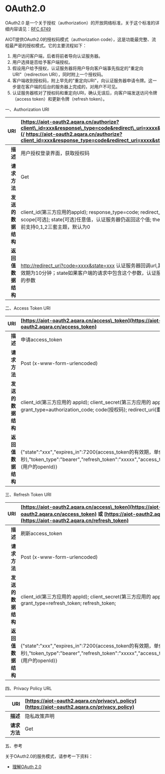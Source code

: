 # OAuth2.0

OAuth2.0 是一个关于授权（authorization）的开放网络标准，关于这个标准的详细内容请见：[RFC 6749](http://www.rfcreader.com/#rfc6749)

AIOT提供OAuth2.0的授权码模式（authorization code），这是功能最完整、流程最严密的授权模式。它的主要流程如下：

1. 用户访问客户端，后者将前者导向认证服务器。
2. 用户选择是否给予客户端授权。
3. 假设用户给予授权，认证服务器将用户导向客户端事先指定的"重定向URI"（redirection URI），同时附上一个授权码。
4. 客户端收到授权码，附上早先的"重定向URI"，向认证服务器申请令牌。这一步是在客户端的后台的服务器上完成的，对用户不可见。
5. 认证服务器核对了授权码和重定向URI，确认无误后，向客户端发送访问令牌（access token）和更新令牌（refresh token）。

一、Authorization URI

| URI | [https://aiot-oauth2.aqara.cn/authorize?client\_id=xxx&response\_type=code&redirect\_uri=xxxx&state=xxx&theme=x](/	https://aiot-oauth2.aqara.cn/authorize?client_id=xxx&response_type=code&redirect_uri=xxxx&state=xxx&theme=x) |
| ---: | :--- |
| **描述** | 用户授权登录界面，获取授权码 |
| **请求方法** | Get |
| **发送的数据结构** | client\_id\(第三方应用的appId\);  response\_type=code; redirect\_uri\(重定向url\); scope\[可选\]; state\[可选\]任意值，认证服务器仍返回这个值; theme\[可选\]页面主题，目前支持0,1,2三套主题，默认为0 |
| **返回值数据结构** | [http://redirect\_uri?code=xxxx&state=xxx](http://redirect_uri?code=xxxx&state=xxx)  认证服务器回调url,其中code为授权码，有效期为10分钟；state如果客户端的请求中包含这个参数，认证服务器的回应也包含同样的参数 |

二、Access Token URI

| URI | [https://aiot-oauth2.aqara.cn/access\_token](https://aiot-oauth2.aqara.cn/access_token) |
| ---: | :--- |
| **描述** | 申请access\_token |
| **请求方法** | Post \(x-www-form-urlencoded\) |
| **发送的数据结构** | client\_id\(第三方应用的 appId\); client\_secret\(第三方应用的 appKey\); grant\_type=authorization\_code; code\(授权码\); redirect\_uri\(重定向url\); |
| **返回值数据结构** | {"state":"xxx","expires\_in":7200\(access\_token的有效期，单位为秒\),"token\_type":"bearer","refresh\_token":"xxxxx","access\_token":"xxxxx","openId":"xxx"\(用户的openId\)} |

三、Refresh Token URI

| URI | [https://aiot-oauth2.aqara.cn/access\_token](https://aiot-oauth2.aqara.cn/access_token) 或 [https://aiot-oauth2.aqara.cn/refresh\_token](https://aiot-oauth2.aqara.cn/refresh_token) |
| ---: | :--- |
| **描述** | 刷新access\_token |
| **请求方法** | Post \(x-www-form-urlencoded\) |
| **发送的数据结构** | client\_id\(第三方应用的 appId\); client\_secret\(第三方应用的 appKey\); grant\_type=refresh\_token; refresh\_token; |
| **返回值数据结构** | {"state":"xxx","expires\_in":7200\(access\_token的有效期，单位为秒\),"token\_type":"bearer","refresh\_token":"xxxxx","access\_token":"xxxxx","openId":"xxx"\(用户的openId\)} |

四、Privacy Policy URL

| URI | [https://aiot-oauth2.aqara.cn/privacy\_policy](https://aiot-oauth2.aqara.cn/privacy_policy) |
| ---: | :--- |
| **描述** | 隐私政策声明 |
| **请求方法** | Get |

五、参考

关于OAuth2.0的服务模式，请参考一下资料：

* [理解OAuth 2.0](http://www.ruanyifeng.com/blog/2014/05/oauth_2_0.html)



